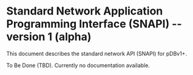 # Standard Network Application Programming Interface (SNAPI) -- version 1 (alpha)

This document describes the standard network API (SNAPI) for pDBv1+.

To Be Done (TBD). Currently no documentation available.
